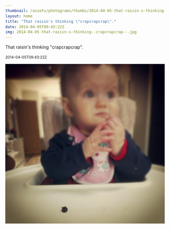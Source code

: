 ```yaml
---
thumbnail: /assets/photograms/thumbs/2014-04-05-that-raisin-s-thinking--crapcrapcrap--.jpg
layout: home
title: "That raisin's thinking \"crapcrapcrap\"."
date: 2014-04-05T09:43:22Z
img: 2014-04-05-that-raisin-s-thinking--crapcrapcrap--.jpg
---
```


That raisin's thinking "crapcrapcrap".

<small>2014-04-05T09:43:22Z</small>

![That raisin's thinking "crapcrapcrap".](/assets/photograms/original/2014-04-05-that-raisin-s-thinking--crapcrapcrap--.jpg)
